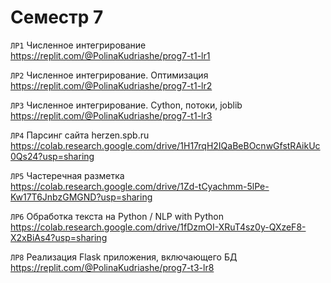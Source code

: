 # Семестр 7

```ЛР1``` Численное интегрирование  
https://replit.com/@PolinaKudriashe/prog7-t1-lr1

```ЛР2``` Численное интегрирование. Оптимизация  
https://replit.com/@PolinaKudriashe/prog7-t1-lr2  

```ЛР3``` Численное интегрирование. Cython, потоки, joblib  
https://replit.com/@PolinaKudriashe/prog7-t1-lr3  

```ЛР4``` Парсинг сайта herzen.spb.ru  
https://colab.research.google.com/drive/1H17rqH2IQaBeBOcnwGfstRAikUc0Qs24?usp=sharing  

```ЛР5``` Частеречная разметка  
https://colab.research.google.com/drive/1Zd-tCyachmm-5lPe-Kw17T6JnbzGMGND?usp=sharing  

```ЛР6``` Обработка текста на Python / NLP with Python  
https://colab.research.google.com/drive/1fDzmOI-XRuT4sz0y-QXzeF8-X2xBiAs4?usp=sharing

```ЛР8``` Реализация Flask приложения, включающего БД
https://replit.com/@PolinaKudriashe/prog7-t3-lr8

